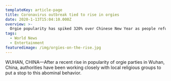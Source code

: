 ```yaml
---
templateKey: article-page
title: Coronavirus outbreak tied to rise in orgies
date: 2020-1-13T15:04:10.000Z
overview: >-
  Orgie popularity has spiked 320% over Chinese New Year as people refuse to leave their homes in fear of the coronavirus.
tags:
  - World News
  - Entertainment
featuredimage: /img/orgies-on-the-rise.jpg
---
```

WUHAN, CHINA—After a recent rise in popularity of orgie parties in Wuhan, China, authorities have been working closely with local religious groups to put a stop to this abominal behavior.
